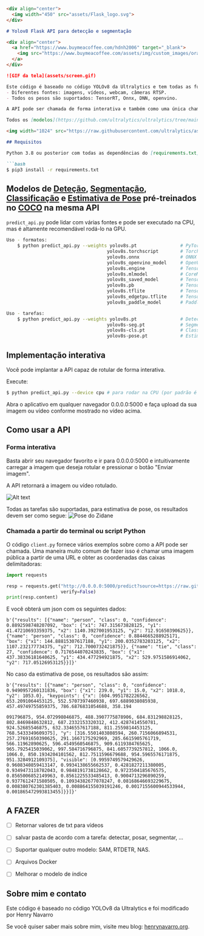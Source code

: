 ```markdown
<div align="center">
  <img width="450" src="assets/Flask_logo.svg">
</div>

# Yolov8 Flask API para detecção e segmentação

<div align="center">
  <a href="https://www.buymeacoffee.com/hdnh2006" target="_blank">
    <img src="https://www.buymeacoffee.com/assets/img/custom_images/orange_img.png" alt="Me pague um café">
  </a>
</div>

![GIF da tela](assets/screen.gif)

Este código é baseado no código YOLOv8 da Ultralytics e tem todas as funcionalidades que o código original tem:
- Diferentes fontes: imagens, vídeos, webcam, câmeras RTSP.
- Todos os pesos são suportados: TensorRT, Onnx, DNN, openvino.

A API pode ser chamada de forma interativa e também como uma única chamada de API a partir do terminal e suporta todas as tarefas fornecidas pelo YOLOv8 (deteção, segmentação, classificação e estimativa de pose) na mesma API!!!!

Todos os [modelos](https://github.com/ultralytics/ultralytics/tree/main/ultralytics/cfg/models) são baixados automaticamente a partir do último [release](https://github.com/ultralytics/assets/releases) da Ultralytics na primeira utilização.

<img width="1024" src="https://raw.githubusercontent.com/ultralytics/assets/main/im/banner-tasks.png">

## Requisitos

Python 3.8 ou posterior com todas as dependências do [requirements.txt](requirements.txt) instaladas, incluindo `torch>=1.7`. Para instalar, execute:

```bash
$ pip3 install -r requirements.txt
```

## Modelos de [Deteção](https://docs.ultralytics.com/tasks/detect), [Segmentação](https://docs.ultralytics.com/tasks/segment), [Classificação](https://docs.ultralytics.com/tasks/classify) e [Estimativa de Pose](https://docs.ultralytics.com/tasks/pose) pré-treinados no [COCO](https://docs.ultralytics.com/datasets/detect/coco) na mesma API

`predict_api.py` pode lidar com várias fontes e pode ser executado na CPU, mas é altamente recomendável rodá-lo na GPU.

```bash
Uso - formatos:
    $ python predict_api.py --weights yolov8s.pt                # PyTorch
                                     yolov8s.torchscript        # TorchScript
                                     yolov8s.onnx               # ONNX Runtime ou OpenCV DNN com --dnn
                                     yolov8s_openvino_model     # OpenVINO
                                     yolov8s.engine             # TensorRT
                                     yolov8s.mlmodel            # CoreML (apenas macOS)
                                     yolov8s_saved_model        # TensorFlow SavedModel
                                     yolov8s.pb                 # TensorFlow GraphDef
                                     yolov8s.tflite             # TensorFlow Lite
                                     yolov8s_edgetpu.tflite     # TensorFlow Edge TPU
                                     yolov8s_paddle_model       # PaddlePaddle

Uso - tarefas:
    $ python predict_api.py --weights yolov8s.pt                # Detecção
                                     yolov8s-seg.pt             # Segmentação
                                     yolov8s-cls.pt             # Classificação
                                     yolov8s-pose.pt            # Estimativa de Pose
```

## Implementação interativa

Você pode implantar a API capaz de rotular de forma interativa.

Execute:

```bash
$ python predict_api.py --device cpu # para rodar na CPU (por padrão é GPU)
```
Abra o aplicativo em qualquer navegador 0.0.0.0:5000 e faça upload da sua imagem ou vídeo conforme mostrado no vídeo acima.


## Como usar a API

### Forma interativa
Basta abrir seu navegador favorito e ir para 0.0.0.0:5000 e intuitivamente carregar a imagem que deseja rotular e pressionar o botão "Enviar imagem".

A API retornará a imagem ou vídeo rotulado.

![Alt text](assets/zidane_bbox.png)

Todas as tarefas são suportadas, para estimativa de pose, os resultados devem ser como segue:
![Pose do Zidane](assets/zidane_pose.png)


### Chamada a partir do terminal ou script Python
O código `client.py` fornece vários exemplos sobre como a API pode ser chamada. Uma maneira muito comum de fazer isso é chamar uma imagem pública a partir de uma URL e obter as coordenadas das caixas delimitadoras:

```python
import requests

resp = requests.get("http://0.0.0.0:5000/predict?source=https://raw.githubusercontent.com/ultralytics/ultralytics/main/ultralytics/assets/zidane.jpg&save_txt=T",
                    verify=False)
print(resp.content)

```
E você obterá um json com os seguintes dados:

```
b'{"results": [{"name": "person", "class": 0, "confidence": 0.8892598748207092, "box": {"x1": 747.315673828125, "y1": 41.47210693359375, "x2": 1140.3927001953125, "y2": 712.91650390625}}, {"name": "person", "class": 0, "confidence": 0.8844665288925171, "box": {"x1": 144.88815307617188, "y1": 200.0352783203125, "x2": 1107.232177734375, "y2": 712.7000732421875}}, {"name": "tie", "class": 27, "confidence": 0.7176544070243835, "box": {"x1": 437.38336181640625, "y1": 434.477294921875, "x2": 529.9751586914062, "y2": 717.05126953125}}]}'
```

No caso da estimativa de pose, os resultados são assim:
```
b'{"results": [{"name": "person", "class": 0, "confidence": 0.9490957260131836, "box": {"x1": 239.0, "y1": 15.0, "x2": 1018.0, "y2": 1053.0}, "keypoints": {"x": [604.9951782226562, 653.2091064453125, 552.5707397460938, 697.6889038085938, 457.49749755859375, 786.6876831054688, 358.194

091796875, 954.072998046875, 488.3907775878906, 684.831298828125, 802.8469848632812, 687.2332153320312, 412.4287414550781, 924.52685546875, 632.3346557617188, 811.2559814453125, 768.5433349609375], "y": [316.5501403808594, 260.7156066894531, 257.27691650390625, 291.1667175292969, 285.6615905761719, 566.11962890625, 596.4549560546875, 909.6119384765625, 965.7925415039062, 997.584716796875, 841.6057739257812, 1066.0, 1066.0, 850.1934204101562, 812.7511596679688, 954.5965576171875, 951.3284912109375], "visible": [0.9959749579429626, 0.9608340859413147, 0.9934138655662537, 0.4281827211380005, 0.9349473118782043, 0.9848191738128662, 0.9723504185676575, 0.8565006852149963, 0.8561225533485413, 0.9004713296890259, 0.9377612471580505, 0.10934382677078247, 0.08168646693229675, 0.008380762301385403, 0.008864155039191246, 0.0017155600944533944, 0.001865472993813455]}}]}'
```

## A FAZER
- [ ] Retornar valores de txt para vídeos
- [ ] salvar pasta de acordo com a tarefa: detectar, posar, segmentar, ...
- [ ] Suportar qualquer outro modelo: SAM, RTDETR, NAS.
- [ ] Arquivos Docker
- [ ] Melhorar o modelo de índice


## Sobre mim e contato

Este código é baseado no código YOLOv8 da Ultralytics e foi modificado por Henry Navarro
 
Se você quiser saber mais sobre mim, visite meu blog: [henrynavarro.org](https://henrynavarro.org).
